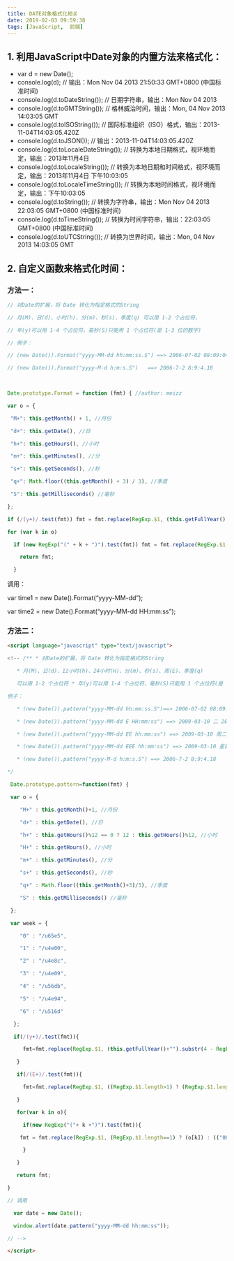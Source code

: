 ```yaml
---
title: DATE对象格式化相关
date: 2019-02-03 09:59:38
tags: [JavaScript,  前端]
---
```


## 1. 利用JavaScript中Date对象的内置方法来格式化：

*   var d = new Date();
*   console.log(d); // 输出：Mon Nov 04 2013 21:50:33 GMT+0800 (中国标准时间)
*   console.log(d.toDateString()); // 日期字符串，输出：Mon Nov 04 2013
*   console.log(d.toGMTString()); // 格林威治时间，输出：Mon, 04 Nov 2013 14:03:05 GMT
*   console.log(d.toISOString()); // 国际标准组织（ISO）格式，输出：2013-11-04T14:03:05.420Z
*   console.log(d.toJSON()); // 输出：2013-11-04T14:03:05.420Z
*   console.log(d.toLocaleDateString()); // 转换为本地日期格式，视环境而定，输出：2013年11月4日
*   console.log(d.toLocaleString()); // 转换为本地日期和时间格式，视环境而定，输出：2013年11月4日 下午10:03:05
*   console.log(d.toLocaleTimeString()); // 转换为本地时间格式，视环境而定，输出：下午10:03:05 
*   console.log(d.toString()); // 转换为字符串，输出：Mon Nov 04 2013 22:03:05 GMT+0800 (中国标准时间)
*   console.log(d.toTimeString()); // 转换为时间字符串，输出：22:03:05 GMT+0800 (中国标准时间)
*   console.log(d.toUTCString()); // 转换为世界时间，输出：Mon, 04 Nov 2013 14:03:05 GMT

## 2. 自定义函数来格式化时间：

### 方法一：

```js
// 对Date的扩展，将 Date 转化为指定格式的String

// 月(M)、日(d)、小时(h)、分(m)、秒(s)、季度(q) 可以用 1-2 个占位符，

// 年(y)可以用 1-4 个占位符，毫秒(S)只能用 1 个占位符(是 1-3 位的数字)

// 例子：

// (new Date()).Format("yyyy-MM-dd hh:mm:ss.S") ==> 2006-07-02 08:09:04.423

// (new Date()).Format("yyyy-M-d h:m:s.S")   ==> 2006-7-2 8:9:4.18

 

Date.prototype.Format = function (fmt) { //author: meizz

var o = {

 "M+": this.getMonth() + 1, //月份

 "d+": this.getDate(), //日

 "h+": this.getHours(), //小时

 "m+": this.getMinutes(), //分

 "s+": this.getSeconds(), //秒

 "q+": Math.floor((this.getMonth() + 3) / 3), //季度

 "S": this.getMilliseconds() //毫秒

};

if (/(y+)/.test(fmt)) fmt = fmt.replace(RegExp.$1, (this.getFullYear() + "").substr(4 - RegExp.$1.length));

for (var k in o)

  if (new RegExp("(" + k + ")").test(fmt)) fmt = fmt.replace(RegExp.$1, (RegExp.$1.length == 1) ? (o[k]) : (("00" + o[k]).substr(("" + o[k]).length)));

    return fmt;

  }
```

  调用：

  var time1 = new Date().Format(“yyyy-MM-dd”);

  var time2 = new Date().Format(“yyyy-MM-dd HH:mm:ss”);

 

###   方法二：

 ```html
 <script language="javascript" type="text/javascript">

 <!-- /** * 对Date的扩展，将 Date 转化为指定格式的String

    * 月(M)、日(d)、12小时(h)、24小时(H)、分(m)、秒(s)、周(E)、季度(q)

    可以用 1-2 个占位符 * 年(y)可以用 1-4 个占位符，毫秒(S)只能用 1 个占位符(是 1-3 位的数字) *

 例子：

    * (new Date()).pattern("yyyy-MM-dd hh:mm:ss.S")==> 2006-07-02 08:09:04.423

    * (new Date()).pattern("yyyy-MM-dd E HH:mm:ss") ==> 2009-03-10 二 20:09:04

    * (new Date()).pattern("yyyy-MM-dd EE hh:mm:ss") ==> 2009-03-10 周二 08:09:04

    * (new Date()).pattern("yyyy-MM-dd EEE hh:mm:ss") ==> 2009-03-10 星期二 08:09:04

    * (new Date()).pattern("yyyy-M-d h:m:s.S") ==> 2006-7-2 8:9:4.18

*/

  Date.prototype.pattern=function(fmt) {

  var o = {

     "M+" : this.getMonth()+1, //月份

     "d+" : this.getDate(), //日

     "h+" : this.getHours()%12 == 0 ? 12 : this.getHours()%12, //小时

     "H+" : this.getHours(), //小时

     "m+" : this.getMinutes(), //分

     "s+" : this.getSeconds(), //秒

     "q+" : Math.floor((this.getMonth()+3)/3), //季度

     "S" : this.getMilliseconds() //毫秒

  };

  var week = {

     "0" : "/u65e5",

     "1" : "/u4e00",

     "2" : "/u4e8c",

     "3" : "/u4e09",

     "4" : "/u56db",

     "5" : "/u4e94",

     "6" : "/u516d"

   };

   if(/(y+)/.test(fmt)){

      fmt=fmt.replace(RegExp.$1, (this.getFullYear()+"").substr(4 - RegExp.$1.length));

    }

    if(/(E+)/.test(fmt)){

      fmt=fmt.replace(RegExp.$1, ((RegExp.$1.length>1) ? (RegExp.$1.length>2 ? "/u661f/u671f" : "/u5468") : "")+week[this.getDay()+""]);

    }

    for(var k in o){

      if(new RegExp("("+ k +")").test(fmt)){

     fmt = fmt.replace(RegExp.$1, (RegExp.$1.length==1) ? (o[k]) : (("00"+ o[k]).substr((""+ o[k]).length)));

      }

    }

    return fmt;

 }

// 调用

   var date = new Date();

   window.alert(date.pattern("yyyy-MM-dd hh:mm:ss"));

// -->

</script>

 ```
